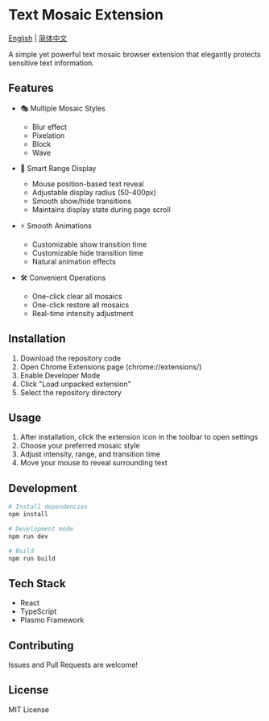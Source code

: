 # Text Mosaic Extension

[English](README.en.md) | [简体中文](README.zh.md)

A simple yet powerful text mosaic browser extension that elegantly protects sensitive text information.

## Features

- 🎭 Multiple Mosaic Styles
  - Blur effect
  - Pixelation
  - Block
  - Wave

- 🎯 Smart Range Display
  - Mouse position-based text reveal
  - Adjustable display radius (50-400px)
  - Smooth show/hide transitions
  - Maintains display state during page scroll

- ⚡ Smooth Animations
  - Customizable show transition time
  - Customizable hide transition time
  - Natural animation effects

- 🛠️ Convenient Operations
  - One-click clear all mosaics
  - One-click restore all mosaics
  - Real-time intensity adjustment

## Installation

1. Download the repository code
2. Open Chrome Extensions page (chrome://extensions/)
3. Enable Developer Mode
4. Click "Load unpacked extension"
5. Select the repository directory

## Usage

1. After installation, click the extension icon in the toolbar to open settings
2. Choose your preferred mosaic style
3. Adjust intensity, range, and transition time
4. Move your mouse to reveal surrounding text

## Development

```bash
# Install dependencies
npm install

# Development mode
npm run dev

# Build
npm run build
```

## Tech Stack

- React
- TypeScript
- Plasmo Framework

## Contributing

Issues and Pull Requests are welcome!

## License

MIT License 